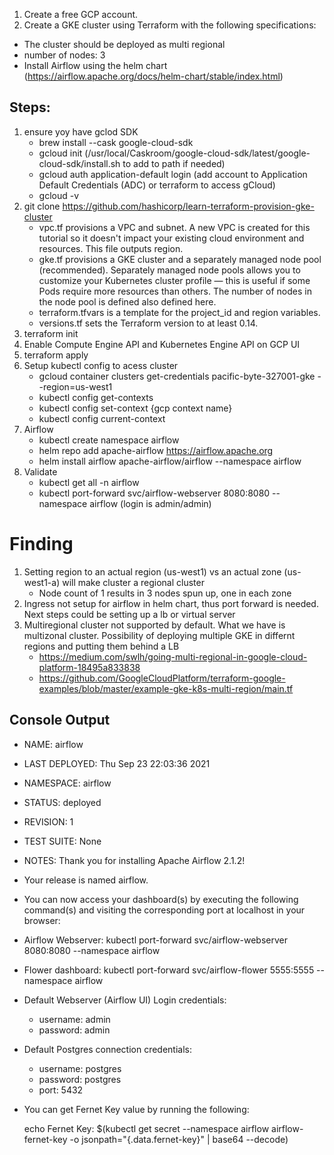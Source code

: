 1. Create a free GCP account.
2. Create a GKE cluster using Terraform with the following specifications:
- The cluster should be deployed as multi regional
- number of nodes: 3
- Install Airflow using the helm chart (https://airflow.apache.org/docs/helm-chart/stable/index.html)


## Steps:
1. ensure yoy have gclod SDK
    - brew install --cask google-cloud-sdk
    - gcloud init (/usr/local/Caskroom/google-cloud-sdk/latest/google-cloud-sdk/install.sh to add to path if needed)
    - gcloud auth application-default login (add account to Application Default Credentials (ADC) or terraform to access gCloud)
    - gcloud -v
2. git clone https://github.com/hashicorp/learn-terraform-provision-gke-cluster
    - vpc.tf provisions a VPC and subnet. A new VPC is created for this tutorial so it doesn't impact your existing cloud environment and resources. This file outputs region.
    - gke.tf provisions a GKE cluster and a separately managed node pool (recommended). Separately managed node pools allows you to customize your Kubernetes cluster profile — this is useful if some Pods require more resources than others. The number of nodes in the node pool is defined also defined here.
    - terraform.tfvars is a template for the project_id and region variables.
    - versions.tf sets the Terraform version to at least 0.14.
3. terraform init
4. Enable Compute Engine API and Kubernetes Engine API on GCP UI
5. terraform apply
6. Setup kubectl config to acess cluster
    - gcloud container clusters get-credentials pacific-byte-327001-gke --region=us-west1
    - kubectl config get-contexts
    - kubectl config set-context {gcp context name}
    - kubectl config current-context
7. Airflow
    - kubectl create namespace airflow
    - helm repo add apache-airflow https://airflow.apache.org
    - helm install airflow apache-airflow/airflow --namespace airflow
8. Validate
    - kubectl get all -n airflow
    - kubectl port-forward svc/airflow-webserver 8080:8080 --namespace airflow  (login is admin/admin)


# Finding
1. Setting region to an actual region (us-west1) vs an actual zone (us-west1-a) will make cluster a regional cluster
    - Node count of 1 results in 3 nodes spun up, one in each zone
2. Ingress not setup for airflow in helm chart, thus port forward is needed. Next steps could be setting up a lb or virtual server
3. Multiregional cluster not supported by default. What we have is multizonal cluster. Possibility of deploying multiple GKE in differnt regions and putting them behind a LB
    - https://medium.com/swlh/going-multi-regional-in-google-cloud-platform-18495a833838
    - https://github.com/GoogleCloudPlatform/terraform-google-examples/blob/master/example-gke-k8s-multi-region/main.tf



## Console Output 
- NAME: airflow
- LAST DEPLOYED: Thu Sep 23 22:03:36 2021
- NAMESPACE: airflow
- STATUS: deployed
- REVISION: 1
- TEST SUITE: None
- NOTES:
Thank you for installing Apache Airflow 2.1.2!

- Your release is named airflow.
- You can now access your dashboard(s) by executing the following command(s) and visiting the corresponding port at localhost in your browser:

- Airflow Webserver:     kubectl port-forward svc/airflow-webserver 8080:8080 --namespace airflow
- Flower dashboard:      kubectl port-forward svc/airflow-flower 5555:5555 --namespace airflow
- Default Webserver (Airflow UI) Login credentials:
    - username: admin
    - password: admin
- Default Postgres connection credentials:
    - username: postgres
    - password: postgres
    - port: 5432

- You can get Fernet Key value by running the following:

    echo Fernet Key: $(kubectl get secret --namespace airflow airflow-fernet-key -o jsonpath="{.data.fernet-key}" | base64 --decode)